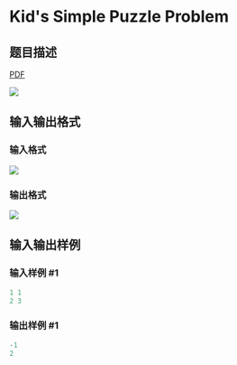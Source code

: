 # Kid&#039;s Simple Puzzle Problem

## 题目描述

[problemUrl]: https://uva.onlinejudge.org/index.php?option=com_onlinejudge&Itemid=8&category=878&page=show_problem&problem=5162

[PDF](https://uva.onlinejudge.org/external/132/p13239.pdf)

![](https://cdn.luogu.com.cn/upload/vjudge_pic/UVA13239/9353b8c9580e906207b7601d52998b102ad50418.png)

## 输入输出格式

### 输入格式

![](https://cdn.luogu.com.cn/upload/vjudge_pic/UVA13239/2b26c814607372e67034b21d0fc35186815a20b9.png)

### 输出格式

![](https://cdn.luogu.com.cn/upload/vjudge_pic/UVA13239/2b3fb2c08a36c4f82d660d25e0b12ae6eeb889b7.png)

## 输入输出样例

### 输入样例 #1

```cpp
1 1
2 3
```


### 输出样例 #1

```cpp
-1
2
```


